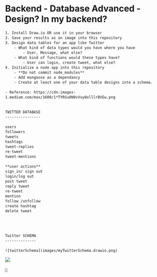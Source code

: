 # Backend - Database Advanced - Design? In my backend?

    1. Install Draw.io OR use it in your browser
    2. Save your results as an image into this repository
    3. Design data tables for an app like Twitter
        - What kind of data types would you have where you have
            - User, Message, what else? 
        - What kind of functions would these types have?
            - User can login, create tweet, what else?
    4. Initialize a node app into this repository
        - **Do not commit node_modules**
        - Add mongoose as a dependancy
        - Create at least one of your data table designs into a schema.

    - Reference: https://cdn-images-1.medium.com/max/1600/1*TYRSuON0vVxy8olllrBVEw.png
    
    
    TWITTER DATABASE
    ----------------

    users
    followers
    tweets
    hashtags
    tweet-replies
    re-tweet
    tweet-mentions
    
    **user actions**
    sign_in/ sign out
    login/log out
    post tweet
    reply tweet
    re-tweet
    mention
    follow /unfollow
    create hashtag
    delete tweet




    Twitter SCHEMA
    --------------

    ![twitterSchema](images/myTwitterSchema.drawio.png)
    

   <img width=“964” src=“/images/myTwitterSchema.drawio.png”/>


    
    
    
    
    
    
    
    
    
    
    
    
    
    
    
    
    
    
    
    
    
    
    
    
    
    
    
    
    
    
    
    
    
    
    
    
    
    
    
    
    
    
    
    
    
    
    
    
    
    
    
    
    
    
    
    
    
    
    
    
    
    
    
    
    
    
    
    
    
    
    
    
    
    
    
    
    🎠
